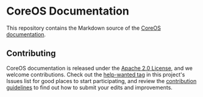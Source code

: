# CoreOS Documentation

This repository contains the Markdown source of the [CoreOS documentation][coreos-docs].

## Contributing

CoreOS documentation is released under the [Apache 2.0 License][asl], and we welcome contributions. Check out the [help-wanted tag][help-wanted] in this project's Issues list for good places to start participating, and review the [contribution guidelines][contributing] to find out how to submit your edits and improvements.


[asl]: LICENSE
[contributing]: CONTRIBUTING.md
[coreos-docs]: https://coreos.com/docs/
[help-wanted]: https://github.com/coreos/docs/issues?q=is%3Aopen+label%3Ahelp-wanted
[style]: STYLE.md "CoreOS Documentation Style and Formatting"
